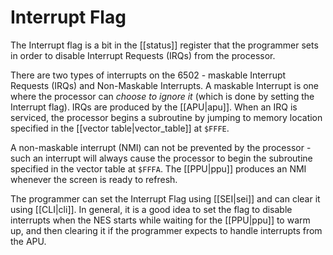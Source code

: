 Interrupt Flag
==============
The Interrupt flag is a bit in the [[status]] register that the programmer sets
in order to disable Interrupt Requests (IRQs) from the processor.

There are two types of interrupts on the 6502 - maskable Interrupt Requests
(IRQs) and Non-Maskable Interrupts. A maskable Interrupt is one where the
processor can *choose to ignore it* (which is done by setting the Interrupt
flag). IRQs are produced by the [[APU|apu]]. When an IRQ is serviced, the
processor begins a subroutine by jumping to memory location specified in the
[[vector table|vector_table]] at ```$FFFE```.

A non-maskable interrupt (NMI) can not be prevented by the processor - such an
interrupt will always cause the processor to begin the subroutine specified in
the vector table at ```$FFFA```. The [[PPU|ppu]] produces an NMI whenever the
screen is ready to refresh.

The programmer can set the Interrupt Flag using [[SEI|sei]] and can clear
it using [[CLI|cli]]. In general, it is a good idea to set the flag to
disable interrupts when the NES starts while waiting for the [[PPU|ppu]] to warm
up, and then clearing it if the programmer expects to handle interrupts from the
APU.

